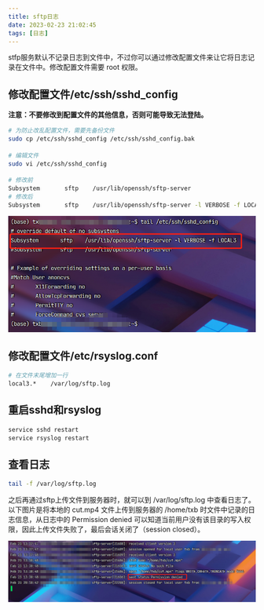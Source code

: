```yaml
---
title: sftp日志
date: 2023-02-23 21:02:45
tags: [日志]
---
```


stfp服务默认不记录日志到文件中，不过你可以通过修改配置文件来让它将日志记录在文件中。修改配置文件需要 root 权限。

## 修改配置文件/etc/ssh/sshd_config

**注意：不要修改到配置文件的其他信息，否则可能导致无法登陆。**

```bash
# 为防止改乱配置文件，需要先备份文件
sudo cp /etc/ssh/sshd_config /etc/ssh/sshd_config.bak

# 编辑文件
sudo vi /etc/ssh/sshd_config

# 修改前
Subsystem       sftp    /usr/lib/openssh/sftp-server
# 修改后
Subsystem       sftp    /usr/lib/openssh/sftp-server -l VERBOSE -f LOCAL3
```

![image-20230224114758221](sftp日志/image-20230224114758221.png)

## 修改配置文件/etc/rsyslog.conf

```bash
# 在文件末尾增加一行
local3.*    /var/log/sftp.log
```

## 重启sshd和rsyslog

```bash
service sshd restart
service rsyslog restart
```

## 查看日志

```bash
tail -f /var/log/sftp.log
```

之后再通过sftp上传文件到服务器时，就可以到 /var/log/sftp.log 中查看日志了。以下图片是将本地的 cut.mp4 文件上传到服务器的 /home/txb 时文件中记录的日志信息，从日志中的 Permission denied 可以知道当前用户没有该目录的写入权限，因此上传文件失败了，最后会话关闭了（session closed）。

![image-20230223211933788](sftp日志/image-20230223211933788.png)

